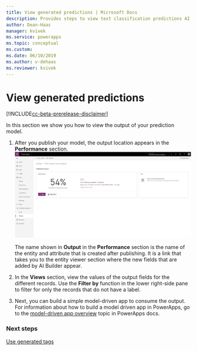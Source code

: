 ```yaml
---
title: View generated predictions | Microsoft Docs
description: Provides steps to view text classification predictions AI Builder.
author: Dean-Haas
manager: kvivek
ms.service: powerapps
ms.topic: conceptual
ms.custom: 
ms.date: 06/10/2019
ms.author: v-dehaas
ms.reviewer: kvivek
---
```


# View generated predictions

[!INCLUDE[cc-beta-prerelease-disclaimer](./includes/cc-beta-prerelease-disclaimer.md)]

In this section we show you how to view the output of your prediction model.
 
1.	After you publish your model, the output location appears in the **Performance** section.
    ![Tags output location screen](media/tags-output-location.png)

    The name shown in **Output** in the **Performance** section is the name of the entity and attribute that is created after publishing. It is a link that takes you to the entity viewer section where the new fields that are added by AI Builder appear. 
 
2.	In the **Views** section, view the values of the output fields for the different records. Use the **Filter by** function in the lower right-side pane to filter for only the records that do not have a label.
3.	Next, you can build a simple model-driven app to consume the output. For information about how to build a model driven app in PowerApps, go to the [model-driven app overview](/powerapps/maker/model-driven-apps/model-driven-app-overview) topic in PowerApps docs.

### Next steps

[Use generated tags](text-classification-model-use-tags.md) 

